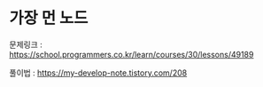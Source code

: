 # 가장 먼 노드

문제링크 : https://school.programmers.co.kr/learn/courses/30/lessons/49189

풀이법 : https://my-develop-note.tistory.com/208